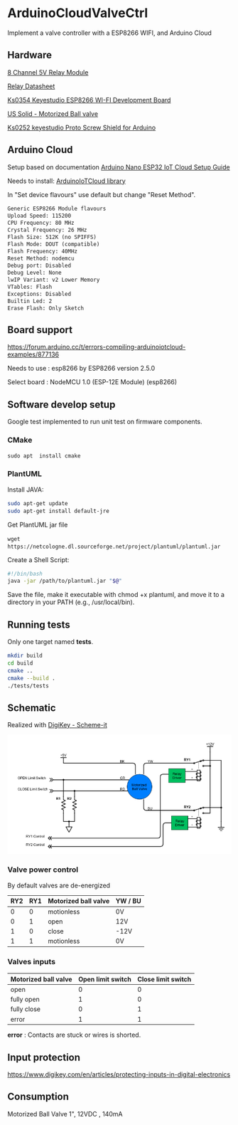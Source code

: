 # ArduinoCloudValveCtrl

Implement a valve controller with a ESP8266 WIFI, and Arduino Cloud

## Hardware 

[8 Channel 5V Relay Module](http://wiki.sunfounder.cc/index.php?title=8_Channel_5V_Relay_Module)

[Relay Datasheet](https://www.circuitbasics.com/wp-content/uploads/2015/11/SRD-05VDC-SL-C-Datasheet.pdf)

[Ks0354 Keyestudio ESP8266 WI-FI Development Board](https://wiki.keyestudio.com/Ks0354_Keyestudio_ESP8266_WI-FI_Development_Board)

[US Solid - Motorized Ball valve](https://ussolid.com/content/JFMSV/JFMSV-User-manual.pdf)

[Ks0252 keyestudio Proto Screw Shield for Arduino](https://wiki.keyestudio.com/Ks0252_keyestudio_Proto_Screw_Shield_for_Arduino)

## Arduino Cloud

Setup based on documentation [Arduino Nano ESP32 IoT Cloud Setup Guide](https://docs.arduino.cc/tutorials/nano-esp32/cloud-setup)

Needs to install: [ArduinoIoTCloud library](https://www.arduino.cc/reference/en/libraries/arduinoiotcloud/)

In "Set device flavours" use default but change "Reset Method".

```text
Generic ESP8266 Module flavours
Upload Speed: 115200
CPU Frequency: 80 MHz
Crystal Frequency: 26 MHz
Flash Size: 512K (no SPIFFS)
Flash Mode: DOUT (compatible)
Flash Frequency: 40MHz
Reset Method: nodemcu
Debug port: Disabled
Debug Level: None
lwIP Variant: v2 Lower Memory
VTables: Flash
Exceptions: Disabled
Builtin Led: 2
Erase Flash: Only Sketch
```

## Board support

https://forum.arduino.cc/t/errors-compiling-arduinoiotcloud-examples/877136

Needs to use : esp8266 by ESP8266 version 2.5.0

Select board : NodeMCU 1.0 (ESP-12E Module) (esp8266)

## Software develop setup

Google test implemented to run unit test on firmware components.

### CMake

`sudo apt  install cmake`

### PlantUML

Install JAVA:

```bash
sudo apt-get update
sudo apt-get install default-jre
```

Get PlantUML jar file 

`wget https://netcologne.dl.sourceforge.net/project/plantuml/plantuml.jar`

Create a Shell Script:

```bash
#!/bin/bash
java -jar /path/to/plantuml.jar "$@"
```

Save the file, make it executable with chmod +x plantuml, and move it to a directory in your PATH (e.g., /usr/local/bin).

## Running tests

Only one target named **tests**.

```bash
mkdir build
cd build
cmake ..
cmake --build . 
./tests/tests
```

## Schematic

Realized with [DigiKey - Scheme-it](https://www.digikey.com/en/schemeit/project)

![Valve power control](docs/valve-circuit.png)

### Valve power control

By default valves are de-energized

| RY2 | RY1 | Motorized ball valve | YW / BU |
| --- | --- |  ---                 | ---     |
| 0   | 0   | motionless           |  0V     |
| 0   | 1   | open                 |  12V    |
| 1   | 0   | close                | -12V    |
| 1   | 1   | motionless           |  0V     |

### Valves inputs

| Motorized ball valve | Open limit switch | Close limit switch |
| ---                  | ---               | ---                |
| open                 | 0                 | 0                  |
| fully open           | 1                 | 0                  |
| fully close          | 0                 | 1                  |
| error                | 1                 | 1                  |

**error** : Contacts are stuck or wires is shorted.

## Input protection

https://www.digikey.com/en/articles/protecting-inputs-in-digital-electronics

## Consumption

Motorized Ball Valve 1", 12VDC , 140mA